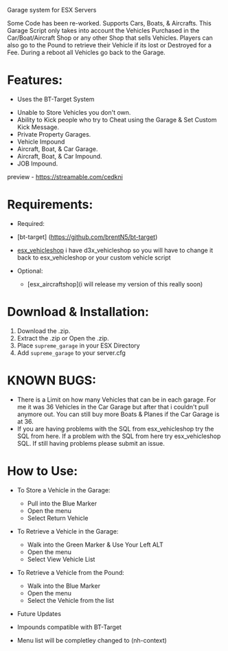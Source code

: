 Garage system for ESX Servers

Some Code has been re-worked. Supports Cars, Boats, & Aircrafts. This Garage Script only takes into account the Vehicles Purchased in the Car/Boat/Aircraft Shop or any other Shop that sells Vehicles. Players can also go to the Pound to retrieve their Vehicle if its lost or Destroyed for a Fee. During a reboot all Vehicles go back to the Garage.

# Features:
- Uses the BT-Target System
* Unable to Store Vehicles you don't own.
* Ability to Kick people who try to Cheat using the Garage & Set Custom Kick Message.
* Private Property Garages.
* Vehicle Impound
* Aircraft, Boat, & Car Garage.
* Aircraft, Boat, & Car Impound.
* JOB Impound.

preview - https://streamable.com/cedkni

# Requirements:
* Required:
* [bt-target] (https://github.com/brentN5/bt-target)
* [esx_vehicleshop](https://github.com/ESX-Org/esx_vehicleshop)
i have d3x_vehicleshop so you will have to change it back to esx_vehicleshop or your custom vehicle script

* Optional:
  * [esx_aircraftshop](i will release my version of this really soon)

# Download & Installation:
1) Download the .zip.
2) Extract the .zip or Open the .zip.
3) Place `supreme_garage` in your ESX Directory
4) Add `supreme_garage` to your server.cfg

# KNOWN BUGS:
* There is a Limit on how many Vehicles that can be in each garage. For me it was 36 Vehicles in the Car Garage but after that i couldn't pull anymore out. You can still buy more Boats & Planes if the Car Garage is at 36.
* If you are having problems with the SQL from esx_vehicleshop try the SQL from here. If a problem with the SQL from here try esx_vehicleshop SQL. If still having problems please submit an issue.

# How to Use:
* To Store a Vehicle in the Garage:
  * Pull into the Blue Marker
  * Open the menu
  * Select Return Vehicle

* To Retrieve a Vehicle in the Garage:
  * Walk into the Green Marker & Use Your Left ALT
  * Open the menu
  * Select View Vehicle List

* To Retrieve a Vehicle from the Pound:
  * Walk into the Blue Marker
  * Open the menu
  * Select the Vehicle from the list


- Future Updates

* Impounds compatible with BT-Target
- Menu list will be completley changed to (nh-context)
